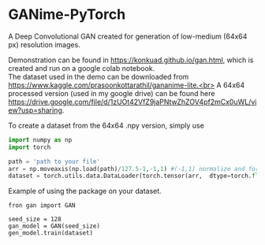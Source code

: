 # GANime-PyTorch
A Deep Convolutional GAN created for generation of low-medium (64x64 px) resolution images.

Demonstration can be found in https://konkuad.github.io/gan.html, which is created and run on a google colab notebook.<br>
The dataset used in the demo can be downloaded from https://www.kaggle.com/prasoonkottarathil/gananime-lite.<br>
A 64x64 processed version (used in my google drive) can be found here https://drive.google.com/file/d/1zUOt42VfZ9jaPNtwZhZOV4pf2mCx0uWL/view?usp=sharing.

To create a dataset from the 64x64 .npy version, simply use

```python
import numpy as np
import torch

path = 'path to your file'
arr = np.moveaxis(np.load(path)/127.5-1,-1,1) #(-1,1) normalize and format to C,W,H
dataset = torch.utils.data.DataLoader(torch.tensor(arr,  dtype=torch.float), batch_size=128, num_workers=2, shuffle=True)
```

Example of using the package on your dataset.
```
fron gan import GAN

seed_size = 128
gan_model = GAN(seed_size)
gen_model.train(dataset)
```
